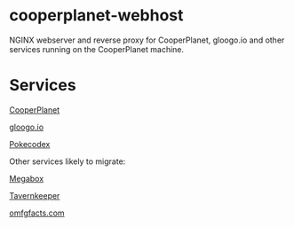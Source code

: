 # cooperplanet-webhost

NGINX webserver and reverse proxy for CooperPlanet, gloogo.io and other services running on the CooperPlanet machine.

# Services

[CooperPlanet](https://cooperplanet.com/)

[gloogo.io](https://gloogo.io/)

[Pokecodex](https://pokecodex.com/)

Other services likely to migrate:

[Megabox](https://megabox.family)

[Tavernkeeper](https://tavernkeeper.cooperplanet.com/)

[omfgfacts.com](https://omfgfacts.com/)
